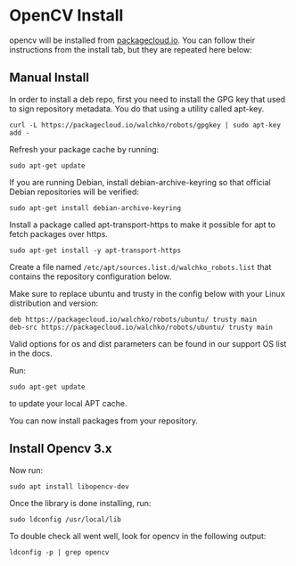 # OpenCV Install

opencv will be installed from [packagecloud.io](https://packagecloud.io/walchko/robots). You can follow 
their instructions from the install tab, but they are repeated here below:

## Manual Install

In order to install a deb repo, first you need to install the GPG key that used 
to sign repository metadata. You do that using a utility called apt-key.

    curl -L https://packagecloud.io/walchko/robots/gpgkey | sudo apt-key add -

Refresh your package cache by running:

    sudo apt-get update

If you are running Debian, install debian-archive-keyring so that official Debian 
repositories will be verified:

    sudo apt-get install debian-archive-keyring

Install a package called apt-transport-https to make it possible for apt to 
fetch packages over https.

    sudo apt-get install -y apt-transport-https

Create a file named ``/etc/apt/sources.list.d/walchko_robots.list`` that contains 
the repository configuration below.

Make sure to replace ubuntu and trusty in the config below with your Linux 
distribution and version:

    deb https://packagecloud.io/walchko/robots/ubuntu/ trusty main
    deb-src https://packagecloud.io/walchko/robots/ubuntu/ trusty main

Valid options for os and dist parameters can be found in our support OS list 
in the docs.

Run:

    sudo apt-get update

to update your local APT cache.

You can now install packages from your repository.

## Install Opencv 3.x

Now run:

    sudo apt install libopencv-dev

Once the library is done installing, run:

    sudo ldconfig /usr/local/lib

To double check all went well, look for opencv in the following output:

    ldconfig -p | grep opencv
